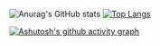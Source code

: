 ![Anurag's GitHub stats](https://github-readme-stats.vercel.app/api?username=UnendingGlory&show_icons=true&theme=gruvbox)
[![Top Langs](https://github-readme-stats.vercel.app/api/top-langs/?username=UnendingGlory&layout=compact&theme=gruvbox)](https://github.com/anuraghazra/github-readme-stats)

[![Ashutosh's github activity graph](https://activity-graph.herokuapp.com/graph?username=UnendingGlory&theme=github)](https://github.com/ashutosh00710/github-readme-activity-graph)
